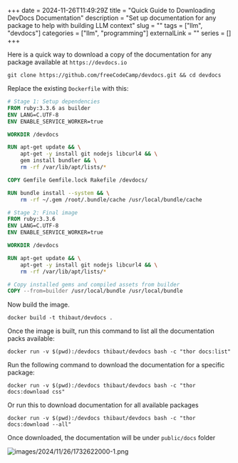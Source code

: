 +++ 
date = 2024-11-26T11:49:29Z
title = "Quick Guide to Downloading DevDocs Documentation"
description = "Set up documentation for any package to help with building LLM context"
slug = "" 
tags = ["llm", "devdocs"]
categories = ["llm", "programming"]
externalLink = ""
series = []
+++

Here is a quick way to download a copy of the documentation for any package available at `https://devdocs.io`

```shell
git clone https://github.com/freeCodeCamp/devdocs.git && cd devdocs
```

Replace the existing `Dockerfile` with this:

```Dockerfile
# Stage 1: Setup dependencies
FROM ruby:3.3.6 as builder
ENV LANG=C.UTF-8
ENV ENABLE_SERVICE_WORKER=true

WORKDIR /devdocs

RUN apt-get update && \
    apt-get -y install git nodejs libcurl4 && \
    gem install bundler && \
    rm -rf /var/lib/apt/lists/*

COPY Gemfile Gemfile.lock Rakefile /devdocs/

RUN bundle install --system && \
    rm -rf ~/.gem /root/.bundle/cache /usr/local/bundle/cache

# Stage 2: Final image
FROM ruby:3.3.6
ENV LANG=C.UTF-8
ENV ENABLE_SERVICE_WORKER=true

WORKDIR /devdocs

RUN apt-get update && \
    apt-get -y install git nodejs libcurl4 && \
    rm -rf /var/lib/apt/lists/*

# Copy installed gems and compiled assets from builder
COPY --from=builder /usr/local/bundle /usr/local/bundle
```

Now build the image.

```shell
docker build -t thibaut/devdocs .
```

Once the image is built, run this command to list all the documentation packs available:

```shell
docker run -v $(pwd):/devdocs thibaut/devdocs bash -c "thor docs:list"
```

Run the following command to download the documentation for a specific package:

```shell
docker run -v $(pwd):/devdocs thibaut/devdocs bash -c "thor docs:download css"
```

Or run this to download documentation for all available packages

```shell
docker run -v $(pwd):/devdocs thibaut/devdocs bash -c "thor docs:download --all"
```

Once downloaded, the documentation will be under `public/docs` folder

![images/2024/11/26/1732622000-1.png](/images/2024/11/26/1732622000-1.png)

